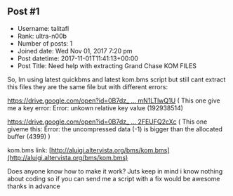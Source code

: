 ## Post #1
- Username: talitafl
- Rank: ultra-n00b
- Number of posts: 1
- Joined date: Wed Nov 01, 2017 7:20 pm
- Post datetime: 2017-11-01T11:41:13+00:00
- Post Title: Need help with  extracting Grand Chase KOM FILES

So, Im using latest quickbms and latest kom.bms script but still cant extract this files they are the same file but with different errors:

[https://drive.google.com/open?id=0B7dz_ ... mN1LTlwQ1U](https://drive.google.com/open?id=0B7dz_l5nMAxfM2NfamN1LTlwQ1U) ( This one give me a key error: Error: unkown relative key value (192938514)

[https://drive.google.com/open?id=0B7dz_ ... 2FEUFQ2cXc](https://drive.google.com/open?id=0B7dz_l5nMAxfSGszY2FEUFQ2cXc) ( This one giveme this: Error: the uncompressed data (-1) is bigger than the allocated buffer (4399) )

kom.bms link: [http://aluigi.altervista.org/bms/kom.bms](http://aluigi.altervista.org/bms/kom.bms)

Does anyone know how to make it work? Juts keep in mind i know nothing about coding so if you can send me a script with a fix would be awesome thanks in advance
